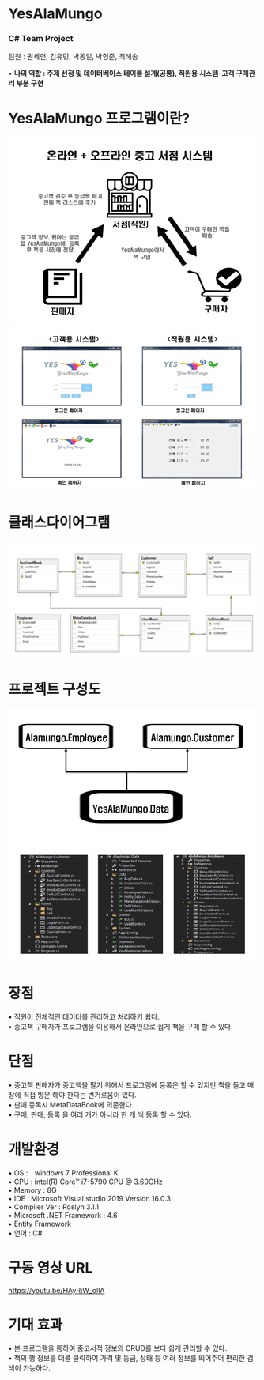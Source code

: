 # **YesAlaMungo**  

### **C# Team Project**  
팀원 : 권세연, 김유민, 박동일, 박형준, 최해송   

• **나의 역할 : 주제 선정 및 데이터베이스 테이블 설계(공통), 직원용 시스템-고객 구매관리 부분 구현**    

# **YesAlaMungo 프로그램이란?**  
![시스템설명](./개발기술문서/시스템설명.PNG)  
![고객용_직원용_시스템](./개발기술문서/고객용_직원용_시스템.PNG)  
# **클래스다이어그램**  
![클래스다이어그램](./개발기술문서/클래스다이어그램.PNG) 
# **프로젝트 구성도**  
![전체솔루션구성](./개발기술문서/전체솔루션구성.png)
![프로젝트구성도](./개발기술문서/프로젝트구성도.PNG) 
# **장점**  
• 직원이 전체적인 데이터를 관리하고 처리하기 쉽다.  
• 중고책 구매자가 프로그램을 이용해서 온라인으로 쉽게 책을 구매 할 수 있다.  
# **단점**  
• 중고책 판매자가 중고책을 팔기 위해서 프로그램에 등록은 할 수 있지만 책을 들고 매장에 직접 방문 해야 한다는 번거로움이 있다.  
• 판매 등록시 MetaDataBook에 의존한다.  
• 구매, 판매, 등록 을 여러 개가 아니라 한 개 씩 등록 할 수 있다.  
# **개발환경**    
• OS :　windows 7 Professional K  
• CPU : intel(R) Core™ i7-5790 CPU @ 3.60GHz   
• Memory : 8G   
• IDE : Microsoft Visual studio 2019 Version 16.0.3  
• Compiler Ver : Roslyn 3.1.1  
• Microsoft .NET Framework : 4.6  
• Entity Framework   
• 언어 : C#  
# **구동 영상 URL**  
https://youtu.be/HAyRiW_ollA  
# **기대 효과**    
• 본 프로그램을 통하여 중고서적 정보의 CRUD를 보다 쉽게 관리할 수 있다.  
• 책의 행 정보를 더블 클릭하여 가격 및 등급, 상태 등 여러 정보를 띄어주어 편리한 검색이 가능하다.  
